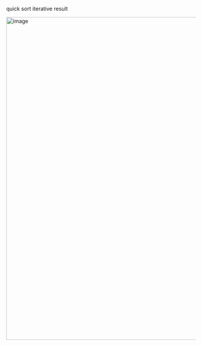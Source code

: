 quick sort iterative result

<img width="858" alt="image" src="https://github.com/user-attachments/assets/7b9a232d-f288-49d9-8ade-0e212ce71692">
